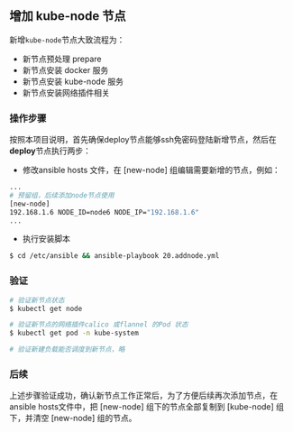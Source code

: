 ## 增加 kube-node 节点

新增`kube-node`节点大致流程为：
- 新节点预处理 prepare
- 新节点安装 docker 服务
- 新节点安装 kube-node 服务
- 新节点安装网络插件相关

### 操作步骤

按照本项目说明，首先确保deploy节点能够ssh免密码登陆新增节点，然后在**deploy**节点执行两步：

- 修改ansible hosts 文件，在 [new-node] 组编辑需要新增的节点，例如：

``` bash
...
# 预留组，后续添加node节点使用
[new-node]
192.168.1.6 NODE_ID=node6 NODE_IP="192.168.1.6"
...
```
- 执行安装脚本

``` bash
$ cd /etc/ansible && ansible-playbook 20.addnode.yml
```

### 验证

``` bash
# 验证新节点状态
$ kubectl get node

# 验证新节点的网络插件calico 或flannel 的Pod 状态
$ kubectl get pod -n kube-system

# 验证新建负载能否调度到新节点，略
```

### 后续

上述步骤验证成功，确认新节点工作正常后，为了方便后续再次添加节点，在ansible hosts文件中，把 [new-node] 组下的节点全部复制到 [kube-node] 组下，并清空 [new-node] 组的节点。
